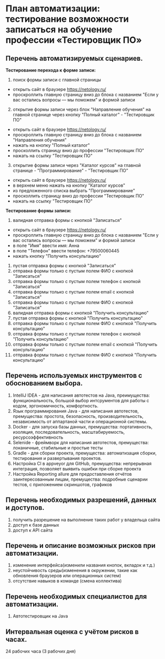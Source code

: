 # План автоматизации: тестирование возможности записаться на обучение профессии «Тестировщик ПО»

## Перечень автоматизируемых сценариев.

**Тестирование перехода к форме записи:**
1. поиск формы записи с главной страницы
* открыть сайт в браузере https://netology.ru/
* проскроллить главную страницу вниз до блока с названием "Если у вас остались вопросы — мы поможем" и формой записи
2. открытие формы записи через блок "Направление обучения" на главной странице через кнопку "Полный каталог" - "Тестировщик ПО"
* открыть сайт в браузере https://netology.ru/
* проскроллить главную страницу вниз до блока с названием "Направления обучения"
* нажать на кнопку "Полный каталог"
* просколлить страницу вниз до профессии "Тестировщик ПО"
* нажать на ссылку "Тестировщик ПО"
3. открытие формы записи через "Каталог курсов" на главной странице - "Программирование" - "Тестировщик ПО"
* открыть сайт в браузере https://netology.ru/
* в верхнем меню нажать на кнопку "Каталог курсов"
* из предложенного списка выбрать "Программирование"
* просколлить страницу вниз до профессии "Тестировщик ПО"
* нажать на ссылку "Тестировщик ПО"

**Тестирование формы записи:**
1. валидная отправка формы с кнопкой "Записаться"
* открыть сайт в браузере https://netology.ru/
* проскроллить главную страницу вниз до блока с названием "Если у вас остались вопросы — мы поможем" и формой записи
* в поле "Имя" ввести имя: Анна
* в поле "Телефон" ввести телефон: +79500060445
* нажать кнопку "Получить консультацию" 
1. пустая отправка формы с кнопкой "Записаться"
1. отправка формы только с пустым полем ФИО с кнопкой "Записаться"
1. отправка формы только с пустым полем телефон с кнопкой "Записаться"
1. отправка формы только с пустым полем email с кнопкой "Записаться"
1. отправка формы только с пустым полем ФИО с кнопкой "Записаться"
1. валидная отправка формы с кнопкой "Получить консультацию"
1. пустая отправка формы с кнопкой "Получить консультацию"
1. отправка формы только с пустым полем ФИО с кнопкой "Получить консультацию"
1. отправка формы только с пустым полем телефон с кнопкой "Получить консультацию"
1. отправка формы только с пустым полем email с кнопкой "Получить консультацию"
1. отправка формы только с пустым полем ФИО с кнопкой "Получить консультацию"


## Перечень используемых инструментов с обоснованием выбора.
1. IntelliJ IDEA - для написания автотестов на Java, преимущества: функциональность, большой выбор интсрументов для работы с кодом, эргономичность, комфортность.
1. Язык программирования Java - для написания автотестов, премущества: простота, безопасность, производительность, независимость от аппартаной части и операционной системы.
1. Docker - для запуска базы данных, премущества: портативность, изоляция, последовательность, масштабируемость, ресурсоэффективность
1. Selenide - фреймворк для написания автотестов, премущества: локаничные, стабильные  и простые тесты
1. Gradle - для сборки проекта, премущества: автоматизация сборки, тестирования и развертывания проектов.
1. Настройка CI в appveyor для GitHub, премущества: непрерывная интеграция, позволяет выявить ошибки при сборке проекта
1. Настройка Reporting allure для предоставления отчётов заинтересованным лицам, премущества: подробные сценарии тестов, с приложением скриншотов, графиков


## Перечень необходимых разрешений, данных и доступов.
1. получить разрешение на выполнение таких работ у владельца сайта
1. доступ к базе данных
1. доступ к API сайта


## Перечень и описание возможных рисков при автоматизации.
1. изменение интерфейса(изменили названия кнопок, вкладок и т.д.)
1. неустойчивость среды(изменения в окружении, такие как обновления браузеров или операционных систем)
1. отсутствие навыков в команде (смена коллектива)


## Перечень необходимых специалистов для автоматизации.
1. Автотестировщик на Java


## Интервальная оценка с учётом рисков в часах.
24 рабочих часа (3 рабочих дня)
